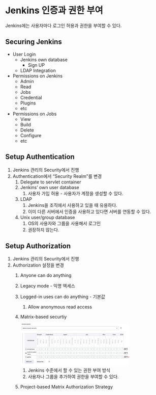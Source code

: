 # Jenkins 인증과 권한 부여
Jenkins에는 사용자마다 로그인 허용과 권한을 부여할 수 있다.

## Securing Jenkins

- User Login
    - Jenkins own database
        - Sign UP
    - LDAP Integration
- Permissions on Jenkins
    - Admin
    - Read
    - Jobs
    - Credential
    - Plugins
    - etc
- Permissions on Jobs
    - View
    - Build
    - Delete
    - Configure
    - etc

## Setup Authentication

1. Jenkins 관리의 Security에서 진행
2. Authentication에서 “Security Realm”를 변경
    1. Delegate to servlet container
    2. Jenkins’ own user database
        1. 사용자 가입 허용 - 사용자가 계정을 생성할 수 있다.
    3. LDAP
        1. Jenkins을 조직에서 사용하고 있을 때 유용하다.
        2. 이미 다른 서버에서 인증을 사용하고 있다면 서버를 연동할 수 있다.
    4. Unix user/group database
        1. OS의 사용자와 그룹을 사용해서 로그인
        2. 권장하지 않는다.

## Setup Authorization

1. Jenkins 관리의 Security에서 진행
2. Authorization 설정을 변경
    1. Anyone can do anything
    2. Legacy mode - 익명 액세스
    3. Logged-in uses can do anything - 기본값
        1. Allow anonymous read access
    4. Matrix-based securtiy
        
        <img src="/images/jenkins_authentication_authorization.png" width="75%" height="75%" title="jenkins authentication authorization" alt="jenkins authentication authorization">
        
        1. Jenkins 수준에서 할 수 있는 권한 부여 방식
        2. 사용자나 그룹을 추가하여 권한을 부여할 수 있다.
    5. Project-based Matrix Authorization Strategy